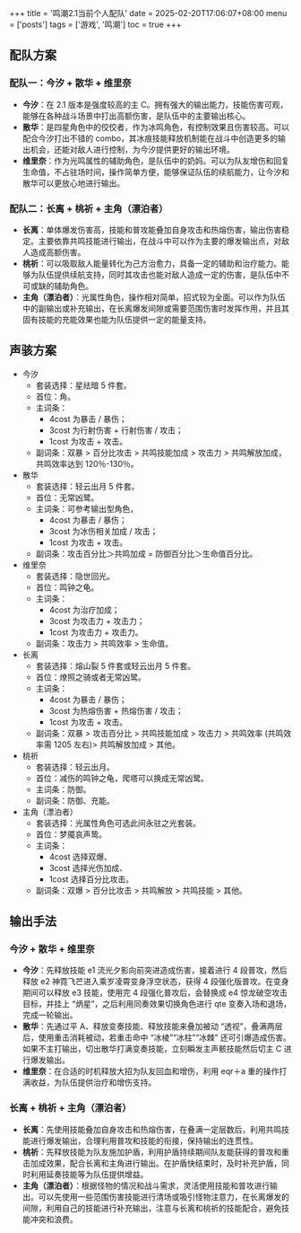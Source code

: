 +++
title = '鸣潮2.1当前个人配队'
date = 2025-02-20T17:06:07+08:00
menu = ['posts']
tags = ['游戏', '鸣潮']
toc = true
+++

## 配队方案

### 配队一：今汐 + 散华 + 维里奈
- **今汐**：在 2.1 版本是强度较高的主 C。拥有强大的输出能力，技能伤害可观，能够在各种战斗场景中打出高额伤害，是队伍中的主要输出核心。
- **散华**：是四星角色中的佼佼者，作为冰鸣角色，有控制效果且伤害较高。可以配合今汐打出不错的 combo，其冰痕技能释放机制能在战斗中创造更多的输出机会，还能对敌人进行控制，为今汐提供更好的输出环境。
- **维里奈**：作为光鸣属性的辅助角色，是队伍中的奶妈。可以为队友增伤和回复生命值，不占驻场时间，操作简单方便，能够保证队伍的续航能力，让今汐和散华可以更放心地进行输出。
### 配队二：长离 + 桃祈 + 主角（漂泊者）
- **长离**：单体爆发伤害高，技能和普攻能叠加自身攻击和热熔伤害，输出伤害稳定。主要依靠共鸣技能进行输出，在战斗中可以作为主要的爆发输出点，对敌人造成高额伤害。
- **桃祈**：可以吸取敌人能量转化为己方治愈力，具备一定的辅助和治疗能力。能够为队伍提供续航支持，同时其攻击也能对敌人造成一定的伤害，是队伍中不可或缺的辅助角色。
- **主角（漂泊者）**：光属性角色，操作相对简单，招式较为全面。可以作为队伍中的副输出或补充输出，在长离爆发间隙或需要范围伤害时发挥作用，并且其固有技能的充能效果也能为队伍提供一定的能量支持。

## 声骇方案
- 今汐
  - 套装选择：星祛暗 5 件套。
  - 首位：角。
  - 主词条：
    - 4cost 为暴击 / 暴伤；
    - 3cost 为行射伤害 + 行射伤害 / 攻击；
    - 1cost 为攻击 + 攻击。
  - 副词条：双暴 > 百分比攻击 > 共鸣技能加成 > 攻击力 > 共鸣解放加成，共鸣效率达到 120％-130％。
- 散华
  - 套装选择：轻云出月 5 件套。
  - 首位：无常凶鹭。
  - 主词条：可参考输出型角色，
    - 4cost 为暴击 / 暴伤；
    - 3cost 为冰伤相关加成 / 攻击；
    - 1cost 为攻击 + 攻击。
  - 副词条：攻击百分比＞共鸣加成 = 防御百分比＞生命值百分比。
- 维里奈
  - 套装选择：隐世回光。
  - 首位：鸣钟之龟。
  - 主词条：
    - 4cost 为治疗加成；
    - 3cost 为攻击力 + 攻击力；
    - 1cost 为攻击力 + 攻击力。
  - 副词条：攻击力 > 共鸣效率 > 生命值。
- 长离
  - 套装选择：熔山裂 5 件套或轻云出月 5 件套。
  - 首位：燎照之骑或者无常凶鹭。
  - 主词条：
    - 4cost 为暴击 / 暴伤；
    - 3cost 为热熔伤害 + 热熔伤害 / 攻击；
    - 1cost 为攻击 + 攻击。
  - 副词条：双暴 > 攻击百分比 > 共鸣技能加成 > 攻击力 > 共鸣效率 (共鸣效率需 1205 左右)> 共鸣解放加成 > 其他。
- 桃祈
  - 套装选择：轻云出月。
  - 首位：减伤的鸣钟之龟，爬塔可以换成无常凶鹭。
  - 主词条：防御。
  - 副词条：防御、充能。
- 主角（漂泊者）
  - 套装选择：光属性角色可选此间永驻之光套装。
  - 首位：梦魇哀声鸷。
  - 主词条：
    - 4cost 选择双爆、
    - 3cost 选择光伤加成、
    - 1cost 选择百分比攻击。
  - 副词条：双爆 > 百分比攻击 > 共鸣解放 > 共鸣技能 > 其他。

## 输出手法

### 今汐 + 散华 + 维里奈
- **今汐**：先释放技能 e1 流光夕影向前突进造成伤害，接着进行 4 段普攻，然后释放 e2 神霓飞芒进入乘岁凌霄变身浮空状态，获得 4 段强化版普攻。在变身期间可以释放 e3 技能，使用完 4 段强化普攻后，会替换成 e4 惊龙破空攻击目标，并挂上 “炳星”，之后利用同奏效果切换角色进行 qte 变奏入场和退场，完成一轮输出。
- **散华**：先通过平 A、释放变奏技能、释放技能来叠加被动 “透视”，叠满两层后，使用重击消耗被动，若重击命中 “冰棱”“冰柱”“冰棘” 还可引爆造成伤害。如果不主打输出，切出散华打满变奏技能，立刻瞬发主声骸技能然后切主 C 进行爆发输出。
- **维里奈**：在合适的时机释放大招为队友回血和增伤，利用 eqr＋a 重的操作打满收益，为队伍提供治疗和增伤支持。
### 长离 + 桃祈 + 主角（漂泊者）
- **长离**：先使用技能叠加自身攻击和热熔伤害，在叠满一定层数后，利用共鸣技能进行爆发输出，合理利用普攻和技能的衔接，保持输出的连贯性。
- **桃祈**：先释放技能为队友施加护盾，利用护盾持续期间队友能获得的普攻和重击加成效果，配合长离和主角进行输出。在护盾快结束时，及时补充护盾，同时利用延奏技能等为队伍提供增益。
- **主角（漂泊者）**：根据怪物的情况和战斗需求，灵活使用技能和普攻进行输出。可以先使用一些范围伤害技能进行清场或吸引怪物注意力，在长离爆发的间隙，利用自己的技能进行补充输出，注意与长离和桃祈的技能配合，避免技能冲突和浪费。